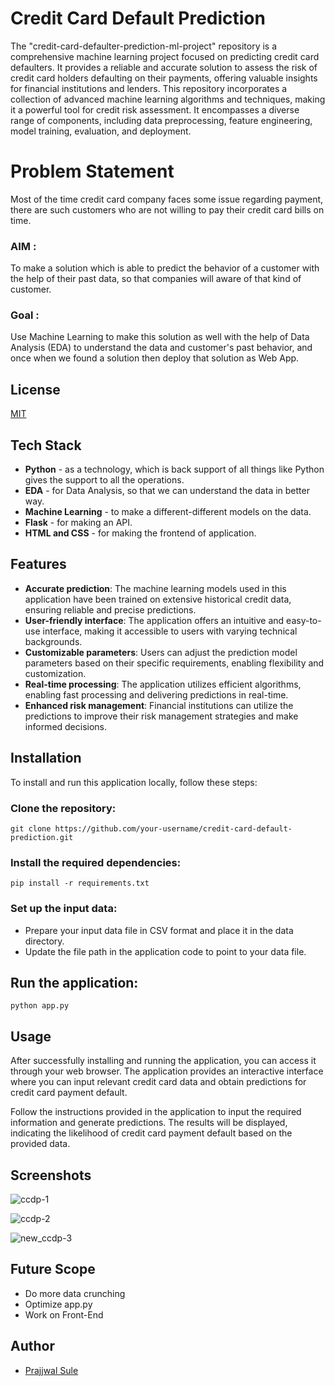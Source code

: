 # Credit Card Default Prediction

The "credit-card-defaulter-prediction-ml-project" repository is a comprehensive machine learning project focused on predicting credit card defaulters. It provides a reliable and accurate solution to assess the risk of credit card holders defaulting on their payments, offering valuable insights for financial institutions and lenders. This repository incorporates a collection of advanced machine learning algorithms and techniques, making it a powerful tool for credit risk assessment. It encompasses a diverse range of components, including data preprocessing, feature engineering, model training, evaluation, and deployment.

# Problem Statement

Most of the time credit card company faces some issue regarding payment, there are such customers who are not willing to pay their credit card bills on time.

### AIM : 
To make a solution which is able to predict the behavior of a customer with the help of their past data, so that companies will aware of that kind of customer.

### Goal :

Use Machine Learning to make this solution as well with the help of Data Analysis (EDA) to understand the data and customer's past behavior, and once when we found a solution then deploy that solution as Web App.
## License

[MIT](https://choosealicense.com/licenses/mit/)




## Tech Stack

- **Python**  - as a technology, which is back support of all things like Python gives the support to all the operations.
- **EDA**     - for Data Analysis, so that we can understand the data in better way.
- **Machine Learning** -  to make a different-different models on the data.
- **Flask** - for making an API.
- **HTML and CSS** - for making the frontend of application.


## Features
- **Accurate prediction**: The machine learning models used in this application have been trained on extensive historical credit data, ensuring reliable and precise predictions.
- **User-friendly interface**: The application offers an intuitive and easy-to-use interface, making it accessible to users with varying technical backgrounds.
- **Customizable parameters**: Users can adjust the prediction model parameters based on their specific requirements, enabling flexibility and customization.
- **Real-time processing**: The application utilizes efficient algorithms, enabling fast processing and delivering predictions in real-time.
- **Enhanced risk management**: Financial institutions can utilize the predictions to improve their risk management strategies and make informed decisions.

## Installation
To install and run this application locally, follow these steps:

### Clone the repository:

``` git clone https://github.com/your-username/credit-card-default-prediction.git ```

### Install the required dependencies:

``` pip install -r requirements.txt ```

###  Set up the input data:

- Prepare your input data file in CSV format and place it in the data directory.
- Update the file path in the application code to point to your data file.

## Run the application:

``` python app.py ```

## Usage
After successfully installing and running the application, you can access it through your web browser. The application provides an interactive interface where you can input relevant credit card data and obtain predictions for credit card payment default.

Follow the instructions provided in the application to input the required information and generate predictions. The results will be displayed, indicating the likelihood of credit card payment default based on the provided data.



## Screenshots
![ccdp-1](https://github.com/PrajjwalSule21/CCDP-ML-Project/assets/81765165/bc8f195a-0abd-4820-81d3-5784f9bce745)

![ccdp-2](https://github.com/PrajjwalSule21/CCDP-ML-Project/assets/81765165/eeb07dd8-0fd5-4682-b649-ef85c113f246)

![new_ccdp-3](https://github.com/PrajjwalSule21/CCDP-ML-Project/assets/81765165/d9bcefdd-7e78-4d48-a1e6-90a2ca2b8ee8)



## Future Scope

- Do more data crunching
- Optimize app.py
- Work on Front-End

## Author

- [Prajjwal Sule](https://www.github.com/PrajjwalSule21)


